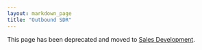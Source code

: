 ```yaml
---
layout: markdown_page
title: "Outbound SDR"
---
```


This page has been deprecated and moved to [Sales Development](https://github.com/daijapan/test/tree/master/marketing/marketing-sales-development/sdr/index.html.md/index.html.md).
